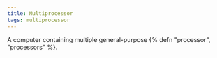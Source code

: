```yaml
---
title: Multiprocessor
tags: multiprocessor
---
```

A computer containing multiple general-purpose {% defn "processor", "processors" %}.